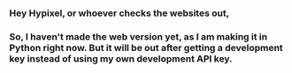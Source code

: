 ### Hey Hypixel, or whoever checks the websites out,

### So, I haven't made the web version yet, as I am making it in Python right now. But it will be out after getting a development key instead of using my own development API key.
